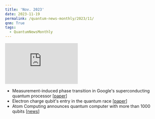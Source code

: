 ```yaml
---
title: 'Nov. 2023'
date: 2023-11-19
permalink: /quantum-news-monthly/2023/11/
qnm: True
tags:
  - QuantumNewsMonthly
---
```


<iframe width="240" height="135" src="https://www.youtube.com/embed/Uf9Ffv7aIzI?si=d3_EZxHzbLCu60ow" title="YouTube video player" frameborder="0" allow="accelerometer; autoplay; clipboard-write; encrypted-media; gyroscope; picture-in-picture; web-share" allowfullscreen></iframe>

- Measurement-induced phase transition in Google's superconducting quantum processor [[paper](https://www.nature.com/articles/s41586-023-06505-7)]
- Electron charge qubit's entry in the quantum race [[paper](https://www.nature.com/articles/s41567-023-02247-5)]
- Atom Computing announces quantum computer with more than 1000 qubits [[news](https://atom-computing.com/quantum-startup-atom-computing-first-to-exceed-1000-qubits/)]